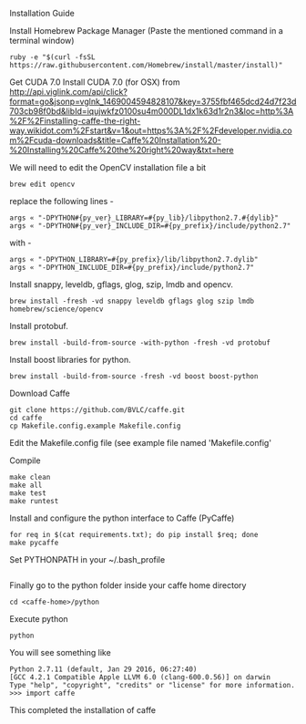 Installation Guide

Install Homebrew Package Manager (Paste the mentioned command in a terminal window)
```
ruby -e "$(curl -fsSL https://raw.githubusercontent.com/Homebrew/install/master/install)"
```

Get CUDA 7.0
Install CUDA 7.0 (for OSX) from http://api.viglink.com/api/click?format=go&jsonp=vglnk_1469004594828107&key=3755fbf465dcd24d7f23d703cb98f0bd&libId=iqujwkfz0100su4m000DL1dx1k63d1r2n3&loc=http%3A%2F%2Finstalling-caffe-the-right-way.wikidot.com%2Fstart&v=1&out=https%3A%2F%2Fdeveloper.nvidia.com%2Fcuda-downloads&title=Caffe%20Installation%20-%20Installing%20Caffe%20the%20right%20way&txt=here

We will need to edit the OpenCV installation file a bit
```
brew edit opencv
```
replace the following lines -
```
args « "-DPYTHON#{py_ver}_LIBRARY=#{py_lib}/libpython2.7.#{dylib}"
args « "-DPYTHON#{py_ver}_INCLUDE_DIR=#{py_prefix}/include/python2.7"
```
with -
```
args « "-DPYTHON_LIBRARY=#{py_prefix}/lib/libpython2.7.dylib"
args « "-DPYTHON_INCLUDE_DIR=#{py_prefix}/include/python2.7"
```

Install snappy, leveldb, gflags, glog, szip, lmdb and opencv.
```
brew install -fresh -vd snappy leveldb gflags glog szip lmdb homebrew/science/opencv
```

Install protobuf.
```
brew install -build-from-source -with-python -fresh -vd protobuf
```

Install boost libraries for python.
```
brew install -build-from-source -fresh -vd boost boost-python
```

Download Caffe
```
git clone https://github.com/BVLC/caffe.git
cd caffe
cp Makefile.config.example Makefile.config
```

Edit the Makefile.config file (see example file named 'Makefile.config'

Compile
```
make clean
make all
make test
make runtest
```

Install and configure the python interface to Caffe (PyCaffe)
```
for req in $(cat requirements.txt); do pip install $req; done
make pycaffe
```

Set PYTHONPATH in your ~/.bash_profile
```export PYTHONPATH=<Your Caffe Home directory>/python:$PYTHONPATH
```

Finally go to the python folder inside your caffe home directory
```
cd <caffe-home>/python
```

Execute python
```
python
```
You will see something like
```
Python 2.7.11 (default, Jan 29 2016, 06:27:40)
[GCC 4.2.1 Compatible Apple LLVM 6.0 (clang-600.0.56)] on darwin
Type "help", "copyright", "credits" or "license" for more information.
>>> import caffe
```

This completed the installation of caffe

